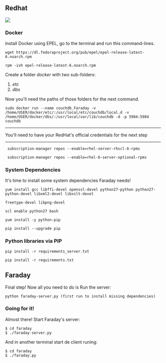 ## Redhat
![](https://raw.githubusercontent.com/wiki/infobyte/faraday/images/faraday_redhat.jpeg)
### Docker
Install Docker using EPEL, go to the terminal and run this command-lines.

    wget https://dl.fedoraproject.org/pub/epel/epel-release-latest-6.noarch.rpm

    rpm -ivh epel-release-latest-6.noarch.rpm

Create a folder _docker_ with two sub-folders: 

   1. _etc_
   2. _dbs_

Now you'll need the paths of those folders for the next command.

    sudo docker run --name couchdb_Faraday -v /home/USER/docker/etc/:/usr/local/etc/couchdb/local.d -v /home/USER/docker/dbs/:/usr/local/var/lib/couchdb -d -p 5984:5984 couchdb



***
You'll need to have your RedHat's official credentials for the next step
***

     subscription-manager repos --enable=rhel-server-rhscl-6-rpms

     subscription-manager repos --enable=rhel-6-server-optional-rpms

### System Dependencies 

It's time to install some system dependencies Faraday needs!

    yum install gcc libffi-devel openssl-devel python27-python python27-python-devel libxml2-devel libxslt-devel 

    freetype-devel libpng-devel

    scl enable python27 bash

    yum install -y python-pip

    pip install --upgrade pip

### Python libraries via PIP

    pip install -r requirements_server.txt

    pip install -r requirements.txt

## Faraday
Final step! Now all you need to do is Run the server:

    python faraday-server.py (first run to install missing dependencies)

### Going for it!

Almost there! Start Faraday's server:

    $ cd faraday
    $ ./faraday-server.py

And in another terminal start de client runing:

    $ cd faraday
    $ ./faraday.py


